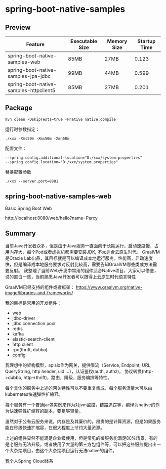 # spring-boot-native-samples
## Preview

| Feature                                | Executable Size | Memory Size | Startup Time |
|----------------------------------------|-----------------|-------------|--------------|
| spring-boot-native-samples-web         | 85MB            | 27MB        | 0.123        |
| spring-boot-native-samples-jpa-jdbc    | 99MB            | 44MB        | 0.599        |
| spring-boot-native-samples-httpclient5 | 85MB            | 27MB        | 0.201        |



## Package
```
mvn clean -DskipTests=true -Pnative native:compile
```

运行时参数指定：
```
./xxx -Xms50m -Xmx50m -Xmn50m
```

配置文件：
```
--spring.config.additional-location="D:/xxx/system.properties"
--spring.config.location="D:/xxx/system.properties"
```

替换配置参数

```
./xxx --server.port=8081
```

## spring-boot-native-samples-web
Basic Spring Boot Web

http://localhost:8080/web/hello?name=Percy

## Summary
当前Java开发者众多，但是由于Java服务一直面向于长期运行，启动速度慢，占用内存大，每个Pod或者虚拟机都需要安装JDK, 不太适合云原生时代。
GraalVM是Oracle Lab出品，其目标就是可以编译成本地运行服务，性能高，启动速度快，但是编译成本地服务要求对反射比较高，需要告知GraalVM哪些类或方法需要反射。
我整理了当前Web开发中常用的组件适合Native项目，大家可以借鉴，说的直白一些，当前熟悉Java开发者可以跟得上云原生时代语言特性

GraalVM已经支持的组件或者框架：
https://www.graalvm.org/native-image/libraries-and-frameworks/

我的目标是常用的开发组件：
- web
- jdbc-driver
- jdbc connection pool
- redis
- kafka
- elastic-search-client
- http client
- rpc(thrift, dubbo)
- config

我理想中的架构模型，apisix作为网关，提供限流（Service, Endpoint, URL, QueryString, http header, uid ...），认证鉴权(auth, authz)，
协议转换(http->dubbo, http->thrift)，路由，降级，服务编排等特性。

每个具体的服务中上述的网关特性可以不要重复集成，每个服务流量大可以由kubernetes快速弹性扩缩容。

每个服务有一个普通jar包实例来作为对jvm监控，链路追踪等，编译为native的作为快速弹性扩缩容的副本，要足够轻量。

虽然对于公有云服务来说，内存是及其廉价的，昂贵的是计算资源，但是如果服务能在秒级快速扩缩容，在很大程度上节约大量资源。

上述的组件显然不能满足企业级使用，但是常见的微服务能满足80%场景，有的是老服务无法升级，或者使用了大量的第三方包组件等，可以把这些服务提出出一个大杂烩项目，由这个大杂烩项目运行无法native的组件。

我个人Spring Cloud体系









